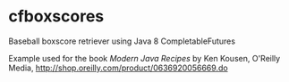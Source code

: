 # cfboxscores
Baseball boxscore retriever using Java 8 CompletableFutures

Example used for the book _Modern Java Recipes_ by Ken Kousen, O'Reilly Media, http://shop.oreilly.com/product/0636920056669.do
